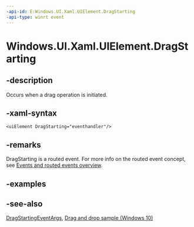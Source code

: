 ```yaml
---
-api-id: E:Windows.UI.Xaml.UIElement.DragStarting
-api-type: winrt event
---
```


<!-- Event syntax
public event Windows.Foundation.TypedEventHandler DragStarting<Windows.UI.Xaml.UIElement,  Windows.UI.Xaml.DragStartingEventArgs>
-->

# Windows.UI.Xaml.UIElement.DragStarting

## -description

Occurs when a drag operation is initiated.



## -xaml-syntax

```xaml
<uiElement DragStarting="eventhandler"/>
```

## -remarks

DragStarting is a routed event. For more info on the routed event concept, see [Events and routed events overview](/windows/uwp/xaml-platform/events-and-routed-events-overview).

## -examples

## -see-also

[DragStartingEventArgs](dragstartingeventargs.md), [Drag and drop sample (Windows 10)](https://github.com/Microsoft/Windows-universal-samples/tree/master/Samples/XamlDragAndDrop)
